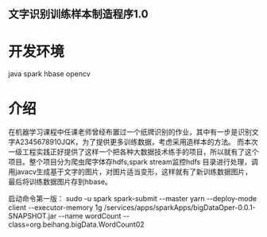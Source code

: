 ##  文字识别训练样本制造程序1.0 ##

# 开发环境 #
java spark hbase opencv

# 介绍 #
在机器学习课程中任课老师曾经布置过一个纸牌识别的作业，其中有一步是识别文字A2345678910JQK，为了提供更多训练数据，考虑采用造样本的方法。
而本次一级工程实践正好提供了这样一个把各种大数据技术练手的项目，所以就有了这个项目。整个项目分为爬虫爬字体存hdfs,spark stream监控hdfs
目录进行处理，调用javacv生成基于文字的图片，对图片适当变形，这样就有了新训练数据图片，最后将训练数据图片存到hbase。

启动命令第一版：
sudo -u spark spark-submit --master yarn --deploy-mode client --executor-memory 1g /services/apps/sparkApps/bigDataOper-0.0.1-SNAPSHOT.jar --name wordCount --class=org.beihang.bigData.WordCount02